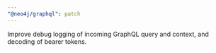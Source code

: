 ```yaml
---
"@neo4j/graphql": patch
---
```


Improve debug logging of incoming GraphQL query and context, and decoding of bearer tokens.
